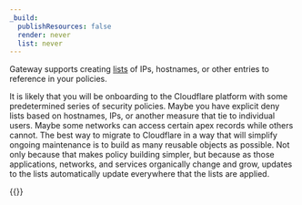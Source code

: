 ```yaml
---
_build:
  publishResources: false
  render: never
  list: never
---
```


Gateway supports creating [lists](/cloudflare-one/policies/gateway/lists/) of IPs, hostnames, or other entries to reference in your policies.

It is likely that you will be onboarding to the Cloudflare platform with some predetermined series of security policies. Maybe you have explicit deny lists based on hostnames, IPs, or another measure that tie to individual users. Maybe some networks can access certain apex records while others cannot. The best way to migrate to Cloudflare in a way that will simplify ongoing maintenance is to build as many reusable objects as possible. Not only because that makes policy building simpler, but because as those applications, networks, and services organically change and grow, updates to the lists automatically update everywhere that the lists are applied.

{{<render file="gateway/_lists.md" productFolder="cloudflare-one">}}

